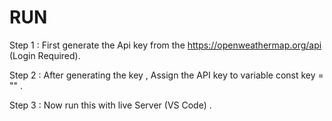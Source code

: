 # RUN
Step 1 : First generate the Api key from the https://openweathermap.org/api (Login Required).

Step 2 : After generating the key , Assign the API key to variable const key = ""  .

Step 3 : Now run this with live Server (VS Code) . 
